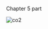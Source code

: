 Chapter 5 part


![co2](https://user-images.githubusercontent.com/60155597/101862677-d73d5a00-3b40-11eb-9242-518c85f14090.png)


